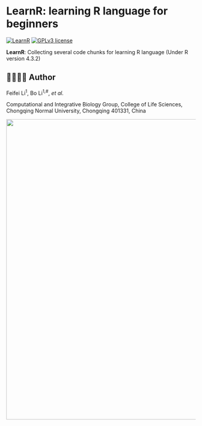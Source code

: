 # LearnR: learning R language for beginners # 

[![LearnR](https://img.shields.io/badge/LearnR-black?style=for-the-badge&logo=icq&logolColor=42F425)](https://github.com/libcell/LearnR) 
[![GPLv3 license](https://img.shields.io/badge/License-GPLv3-red.svg)](http://perso.crans.org/besson/LICENSE.html)

**LearnR**: Collecting several code chunks for learning R language 
(Under R version 4.3.2)

## 👩‍🏫👨‍🏫 Author 

Feifei Li<sup>1</sup>, Bo Li<sup>1,#</sup>, *et al.*

Computational and Integrative Biology Group, College of Life Sciences, Chongqing Normal University, Chongqing 401331, China

<img src = "img/R.png" width = "800" align = "middle"> 